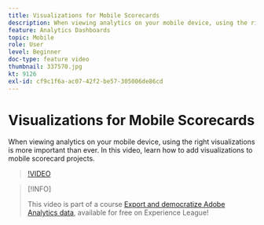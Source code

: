```yaml
---
title: Visualizations for Mobile Scorecards
description: When viewing analytics on your mobile device, using the right visualizations is more important than ever. In this video, learn how to add visualizations to mobile scorecard projects.
feature: Analytics Dashboards
topic: Mobile
role: User
level: Beginner
doc-type: feature video
thumbnail: 337570.jpg
kt: 9126
exl-id: cf9c1f6a-ac07-42f2-be57-305006de86cd
---
```

# Visualizations for Mobile Scorecards

When viewing analytics on your mobile device, using the right visualizations is more important than ever. In this video, learn how to add visualizations to mobile scorecard projects.

>[!VIDEO](https://video.tv.adobe.com/v/337570/?quality=12&learn=on)

>[!INFO]
>
> This video is part of a course [Export and democratize Adobe Analytics data](https://experienceleague.adobe.com/?recommended=Analytics-A-1-2022.1.democratizing), available for free on Experience League!